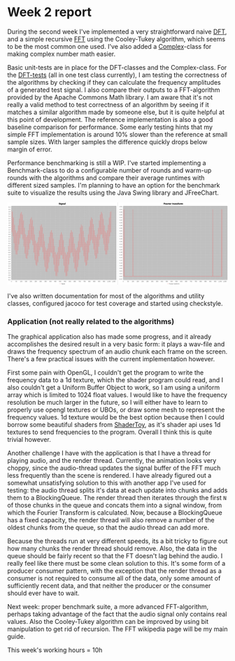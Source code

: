# Week 2 report

During the second week I've implemented a very straightforward naive 
[DFT](https://github.com/Veikkosuhonen/fft/blob/main/fft/src/main/java/com/github/veikkosuhonen/fftapp/fft/NaiveDFT.java), 
and a simple recursive 
[FFT](https://github.com/Veikkosuhonen/fft/blob/main/fft/src/main/java/com/github/veikkosuhonen/fftapp/fft/FFT.java) 
using the Cooley-Tukey algorithm, which seems to be the most common one used.
I've also added a [Complex](https://github.com/Veikkosuhonen/fft/blob/main/fft/src/main/java/com/github/veikkosuhonen/fftapp/fft/Complex.java)-class 
for making complex number math easier. 

Basic unit-tests are in place for the DFT-classes and the Complex-class. 
For the [DFT-tests](https://github.com/Veikkosuhonen/fft/blob/main/fft/src/test/java/DFTTest.java) (all in one test class currently), I am testing the correctness of the algorithms
by checking if they can calculate the frequency amplitudes of a generated test signal. I also compare their outputs to a FFT-algorithm provided by the Apache Commons Math library. 
I am aware that it's not really a valid method to test correctness of an algorithm by seeing if it matches a similar algorithm made by someone else, but it is quite helpful at this
point of development. The reference implementation is also a good baseline comparison for performance. Some early testing hints that my simple FFT implementation
is around 10% slower than the reference at small sample sizes. With larger samples the difference quickly drops below margin of error.

Performance benchmarking is still a WIP. I've started implementing a Benchmark-class 
to do a configurable number of rounds and warm-up rounds with the algorithms and compare their average runtimes with different sized samples. 
I'm planning to have an option for the benchmark suite to visualize the results using the Java Swing library and JFreeChart.

![FT of signals with periods 1, 10 and 100](https://github.com/Veikkosuhonen/fft/blob/main/docs/FT_plot.png)

I've also written documentation for most of the algorithms and utility classes, configured jacoco for test coverage and started using checkstyle.

### Application (not really related to the algorithms)

The graphical application also has made some progress, and it already accomplishes the desired result in a very basic form: 
it plays a wav-file and draws the frequency spectrum of an audio chunk each frame on the screen. There's a few practical issues with the current implementation however. 

First some pain with OpenGL, I couldn't get the program to write the frequency data to a 1d texture, which the shader program could read, and I also couldn't get
a Uniform Buffer Object to work, so I am using a uniform array which is limited to 1024 float values. I would like to have the frequency resolution be much larger in the future,
so I will either have to learn to properly use opengl textures or UBOs, or draw some mesh to represent the frequency values. 1d texture would be the best option because
then I could borrow some beautiful shaders from [ShaderToy](https://www.shadertoy.com/), as it's shader api uses 1d textures to send frequencies to the program. 
Overall I think this is quite trivial however. 

Another challenge I have with the application is that I have a thread for playing audio, and the render thread. 
Currently, the animation looks very choppy, since the audio-thread updates the signal buffer of the FFT much less frequently than the scene is rendered. I have already figured out
a somewhat unsatisfying solution to this with another app I've used for testing: 
the audio thread splits it's data at each update into chunks and adds them to a BlockingQueue. 
The render thread then iterates through the first `N` of those chunks in the queue and concats them into a signal window, from which the Fourier Transform is calculated. 
Now, because a BlockingQueue has a fixed capacity, the render thread will also remove a number of the oldest chunks from the queue, so that the audio thread can add more.

Because the threads run at very different speeds, its a bit tricky to figure out how many chunks the render thread should remove. Also, the data in the queue should be fairly recent
so that the FT doesn't lag behind the audio. I really feel like there must be some clean solution to this. It's some form of a producer consumer pattern, with the exception that
the render thread as a consumer is not required to consume all of the data, 
only some amount of sufficiently recent data, and that neither the producer or the consumer should ever have to wait.

Next week: proper benchmark suite, a more advanced FFT-algorithm, perhaps taking advantage of the fact that the audio signal only contains real values. 
Also the Cooley-Tukey algorithm can be improved by using bit manipulation to get rid of recursion. The FFT wikipedia page will be my main guide.

This week's working hours = 10h
